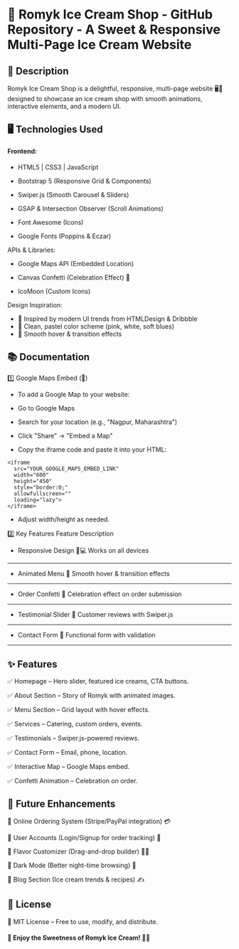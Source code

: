 
# 🍨 Romyk Ice Cream Shop - GitHub Repository -  A Sweet & Responsive Multi-Page Ice Cream Website

## 📌 Description
Romyk Ice Cream Shop is a delightful, responsive, multi-page website 🖥️📱 designed to showcase an ice cream shop with smooth animations, interactive elements, and a modern UI.


## 🖥️ Technologies Used
#### Frontend:
- HTML5 | CSS3 | JavaScript

- Bootstrap 5 (Responsive Grid & Components)

- Swiper.js (Smooth Carousel & Sliders)

- GSAP & Intersection Observer (Scroll Animations)

- Font Awesome (Icons)

- Google Fonts (Poppins & Eczar)

APIs & Libraries:
- Google Maps API (Embedded Location)

- Canvas Confetti (Celebration Effect) 🎊

- IcoMoon (Custom Icons)

Design Inspiration:
- 🎨 Inspired by modern UI trends from HTMLDesign & Dribbble
- 🔹 Clean, pastel color scheme (pink, white, soft blues)
- 🔹 Smooth hover & transition effects

## 📚 Documentation
1️⃣ Google Maps Embed (📍)
- To add a Google Map to your website:

- Go to Google Maps

- Search for your location (e.g., "Nagpur, Maharashtra")

- Click "Share" → "Embed a Map"

- Copy the iframe code and paste it into your HTML:
```
<iframe 
  src="YOUR_GOOGLE_MAPS_EMBED_LINK" 
  width="600" 
  height="450" 
  style="border:0;" 
  allowfullscreen="" 
  loading="lazy">
</iframe>
```
- Adjust width/height as needed.

2️⃣ Key Features
Feature	Description
- Responsive Design 📱💻	Works on all devices
---
- Animated Menu 🍦	Smooth hover & transition effects
---
- Order Confetti 🎊	Celebration effect on order submission
---
- Testimonial Slider 💬	Customer reviews with Swiper.js
---
- Contact Form 📝	Functional form with validation
---


## ✨ Features
✅ Homepage – Hero slider, featured ice creams, CTA buttons.

✅ About Section – Story of Romyk with animated images.

✅ Menu Section – Grid layout with hover effects.

✅ Services – Catering, custom orders, events.

✅ Testimonials – Swiper.js-powered reviews.

✅ Contact Form – Email, phone, location.

✅ Interactive Map – Google Maps embed.

✅ Confetti Animation – Celebration on order.

## 🚀 Future Enhancements
🔹 Online Ordering System (Stripe/PayPal integration) 💳

🔹 User Accounts (Login/Signup for order tracking) 🔐

🔹 Flavor Customizer (Drag-and-drop builder) 🍓🍫

🔹 Dark Mode (Better night-time browsing) 🌙

🔹 Blog Section (Ice cream trends & recipes) ✍️

## 📜 License
📄 MIT License – Free to use, modify, and distribute.


#### 🎉 Enjoy the Sweetness of Romyk Ice Cream! 🍦✨
